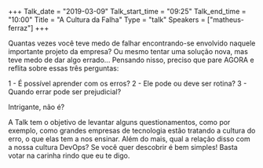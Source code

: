 +++
Talk_date = "2019-03-09"
Talk_start_time = "09:25"
Talk_end_time = "10:00"
Title = "A Cultura da Falha"
Type = "talk"
Speakers = ["matheus-ferraz"]
+++

Quantas vezes você teve medo de falhar encontrando-se envolvido naquele importante projeto da empresa? Ou mesmo tentar uma solução nova, mas teve medo de dar algo errado... Pensando nisso, preciso que pare AGORA e reflita sobre essas três perguntas:

1 - É possível aprender com os erros?
2 - Ele pode ou deve ser rotina?
3 - Quando errar pode ser prejudicial?

Intrigante, não é?

A Talk tem o objetivo de levantar alguns questionamentos, como por exemplo, como grandes empresas de tecnologia estão tratando a cultura do erro, o que elas tem a nos ensinar. Além do mais, qual a relação disso com a nossa cultura DevOps? Se você quer descobrir é bem simples! Basta votar na carinha rindo que eu te digo.
